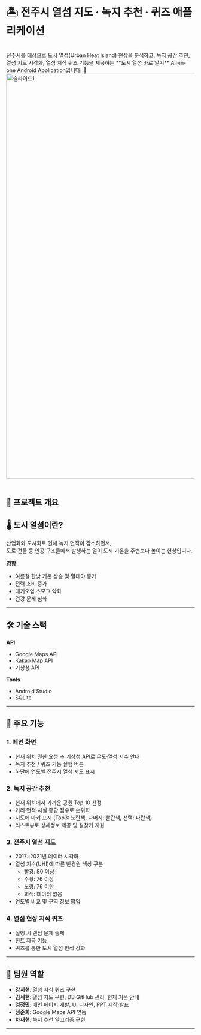 # 🏝 전주시 열섬 지도 · 녹지 추천 · 퀴즈 애플리케이션 
<br/>
전주시를 대상으로 도시 열섬(Urban Heat Island) 현상을 분석하고, 녹지 공간 추천, 열섬 지도 시각화, 열섬 지식 퀴즈 기능을 제공하는 **도시 열섬 바로 알기** All-in-one Android Application입니다. 📱 
<br/>

<img width="1920" height="1080" alt="슬라이드1" src="https://github.com/user-attachments/assets/7b5dc1d9-e2ef-4934-b258-13c553ffe022" />
<br/>
<br/>


## 📌 프로젝트 개요

## 🌡 도시 열섬이란?
산업화와 도시화로 인해 녹지 면적이 감소하면서,  
도로·건물 등 인공 구조물에서 발생하는 열이 도시 기온을 주변보다 높이는 현상입니다.

**영향**
- 여름철 한낮 기온 상승 및 열대야 증가
- 전력 소비 증가
- 대기오염·스모그 악화
- 건강 문제 심화

---

## 🛠 기술 스택
**API**
- Google Maps API
- Kakao Map API
- 기상청 API

**Tools**
- Android Studio
- SQLite

---

## 📱 주요 기능

### 1. 메인 화면
- 현재 위치 권한 요청 → 기상청 API로 온도·열섬 지수 안내
- 녹지 추천 / 퀴즈 기능 실행 버튼
- 하단에 연도별 전주시 열섬 지도 표시

### 2. 녹지 공간 추천
- 현재 위치에서 가까운 공원 Top 10 선정
- 거리·면적·시설 종합 점수로 순위화
- 지도에 마커 표시 (Top3: 노란색, 나머지: 빨간색, 선택: 파란색)
- 리스트뷰로 상세정보 제공 및 길찾기 지원

### 3. 전주시 열섬 지도
- 2017~2021년 데이터 시각화
- 열섬 지수(UHI)에 따른 반경원 색상 구분  
  - 빨강: 80 이상  
  - 주황: 76 이상  
  - 노랑: 76 미만  
  - 회색: 데이터 없음
- 연도별 비교 및 구역 정보 팝업

### 4. 열섬 현상 지식 퀴즈
- 실행 시 랜덤 문제 출제
- 힌트 제공 기능
- 퀴즈를 통한 도시 열섬 인식 강화

---

## 👥 팀원 역할
- **강지현**: 열섬 지식 퀴즈 구현
- **김세현**: 열섬 지도 구현, DB·GitHub 관리, 현재 기온 안내
- **임정민**: 메인 페이지 개발, UI 디자인, PPT 제작·발표
- **정준희**: Google Maps API 연동
- **차재현**: 녹지 추천 알고리즘 구현

---

